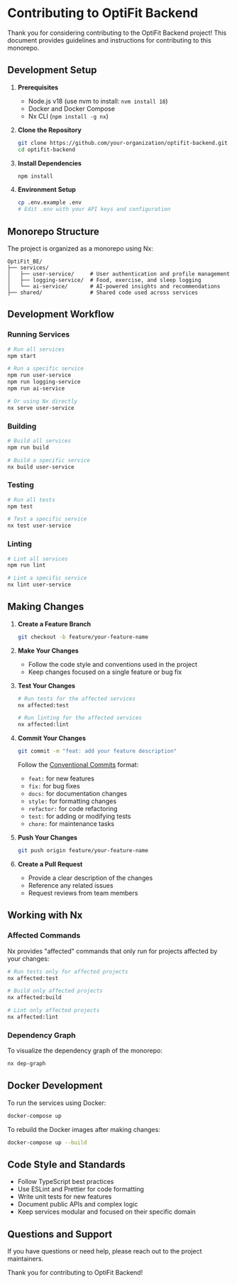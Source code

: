 # Contributing to OptiFit Backend

Thank you for considering contributing to the OptiFit Backend project! This document provides guidelines and instructions for contributing to this monorepo.

## Development Setup

1. **Prerequisites**
   - Node.js v18 (use nvm to install: `nvm install 18`)
   - Docker and Docker Compose
   - Nx CLI (`npm install -g nx`)

2. **Clone the Repository**
   ```bash
   git clone https://github.com/your-organization/optifit-backend.git
   cd optifit-backend
   ```

3. **Install Dependencies**
   ```bash
   npm install
   ```

4. **Environment Setup**
   ```bash
   cp .env.example .env
   # Edit .env with your API keys and configuration
   ```

## Monorepo Structure

The project is organized as a monorepo using Nx:

```
OptiFit_BE/
├── services/
│   ├── user-service/     # User authentication and profile management
│   ├── logging-service/  # Food, exercise, and sleep logging
│   └── ai-service/       # AI-powered insights and recommendations
├── shared/               # Shared code used across services
```

## Development Workflow

### Running Services

```bash
# Run all services
npm start

# Run a specific service
npm run user-service
npm run logging-service
npm run ai-service

# Or using Nx directly
nx serve user-service
```

### Building

```bash
# Build all services
npm run build

# Build a specific service
nx build user-service
```

### Testing

```bash
# Run all tests
npm test

# Test a specific service
nx test user-service
```

### Linting

```bash
# Lint all services
npm run lint

# Lint a specific service
nx lint user-service
```

## Making Changes

1. **Create a Feature Branch**
   ```bash
   git checkout -b feature/your-feature-name
   ```

2. **Make Your Changes**
   - Follow the code style and conventions used in the project
   - Keep changes focused on a single feature or bug fix

3. **Test Your Changes**
   ```bash
   # Run tests for the affected services
   nx affected:test
   
   # Run linting for the affected services
   nx affected:lint
   ```

4. **Commit Your Changes**
   ```bash
   git commit -m "feat: add your feature description"
   ```
   
   Follow the [Conventional Commits](https://www.conventionalcommits.org/) format:
   - `feat:` for new features
   - `fix:` for bug fixes
   - `docs:` for documentation changes
   - `style:` for formatting changes
   - `refactor:` for code refactoring
   - `test:` for adding or modifying tests
   - `chore:` for maintenance tasks

5. **Push Your Changes**
   ```bash
   git push origin feature/your-feature-name
   ```

6. **Create a Pull Request**
   - Provide a clear description of the changes
   - Reference any related issues
   - Request reviews from team members

## Working with Nx

### Affected Commands

Nx provides "affected" commands that only run for projects affected by your changes:

```bash
# Run tests only for affected projects
nx affected:test

# Build only affected projects
nx affected:build

# Lint only affected projects
nx affected:lint
```

### Dependency Graph

To visualize the dependency graph of the monorepo:

```bash
nx dep-graph
```

## Docker Development

To run the services using Docker:

```bash
docker-compose up
```

To rebuild the Docker images after making changes:

```bash
docker-compose up --build
```

## Code Style and Standards

- Follow TypeScript best practices
- Use ESLint and Prettier for code formatting
- Write unit tests for new features
- Document public APIs and complex logic
- Keep services modular and focused on their specific domain

## Questions and Support

If you have questions or need help, please reach out to the project maintainers.

Thank you for contributing to OptiFit Backend!
